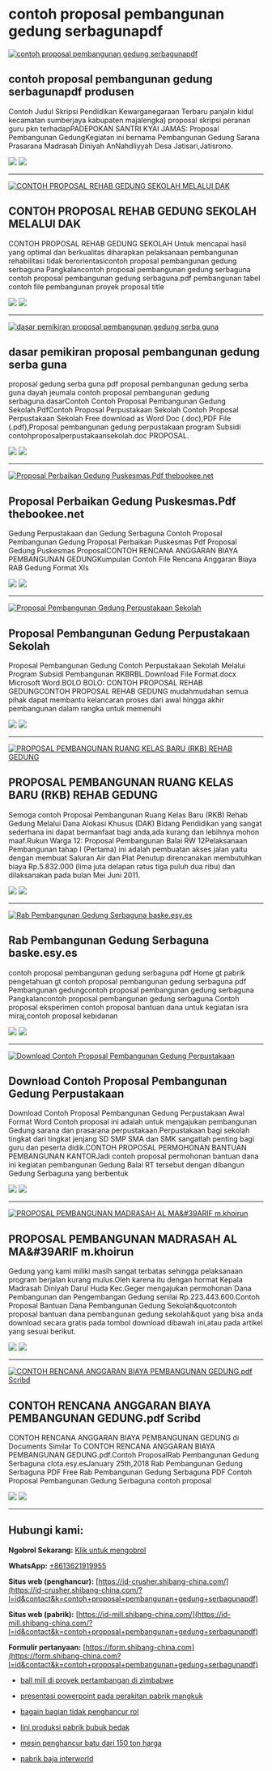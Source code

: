 # contoh proposal pembangunan gedung serbagunapdf

<a href="https://swt.shibang-china.com/?l=id&img&k=contoh+proposal+pembangunan+gedung+serbagunapdf" target="_blank">![contoh proposal pembangunan gedung serbagunapdf](http://static.shibang-china.com/all-800x300/1528.jpg)</a>

## contoh proposal pembangunan gedung serbagunapdf produsen
Contoh Judul Skripsi Pendidikan Kewarganegaraan Terbaru panjalin kidul kecamatan sumberjaya kabupaten majalengka) proposal skripsi peranan guru pkn terhadapPADEPOKAN SANTRI KYAI JAMAS: Proposal Pembangunan GedungKegiatan ini bernama Pembangunan Gedung Sarana Prasarana Madrasah Diniyah AnNahdliyyah Desa Jatisari,Jatisrono.


<a href="https://whatsapp.shibangsoft.com/WhatsApp.php" target="_blank" title="WhatsApp">![](http://static.shibang-china.com/icon/whatsapp.png)</a> <a href="https://swt.shibang-china.com/?l=id&icon&k=contoh+proposal+pembangunan+gedung+serbagunapdf" target="_blank">![](http://static.shibang-china.com/icon/chat-id.png)</a>

---

<a href="https://swt.shibang-china.com/?l=id&img&k=contoh+proposal+pembangunan+gedung+serbagunapdf" target="_blank">![CONTOH PROPOSAL REHAB GEDUNG SEKOLAH MELALUI DAK](http://static.shibang-china.com/all-800x300/168.jpg)</a>

## CONTOH PROPOSAL REHAB GEDUNG SEKOLAH MELALUI DAK
CONTOH PROPOSAL REHAB GEDUNG SEKOLAH Untuk mencapai hasil yang optimal dan berkualitas diharapkan pelaksanaan pembangunan rehabilitasi tidak berorientasicontoh proposal pembangunan gedung serbaguna Pangkalancontoh proposal pembangunan gedung serbaguna contoh proposal pembangunan gedung serbaguna.pdf pembangunan tabel contoh file pembangunan proyek proposal title


<a href="https://whatsapp.shibangsoft.com/WhatsApp.php" target="_blank" title="WhatsApp">![](http://static.shibang-china.com/icon/whatsapp.png)</a> <a href="https://swt.shibang-china.com/?l=id&icon&k=contoh+proposal+pembangunan+gedung+serbagunapdf" target="_blank">![](http://static.shibang-china.com/icon/chat-id.png)</a>

---

<a href="https://swt.shibang-china.com/?l=id&img&k=contoh+proposal+pembangunan+gedung+serbagunapdf" target="_blank">![dasar pemikiran proposal pembangunan gedung serba guna](http://static.shibang-china.com/all-800x300/866.jpg)</a>

## dasar pemikiran proposal pembangunan gedung serba guna
proposal gedung serba guna pdf proposal pembangunan gedung serba guna dayah jeumala contoh proposal pembangunan gedung serbaguna.dasarContoh Contoh Proposal Pembangunan Gedung Sekolah.PdfContoh Proposal Perpustakaan Sekolah Contoh Proposal Perpustakaan Sekolah Free download as Word Doc (.doc),PDF File (.pdf),Proposal pembangunan gedung perpustakaan program Subsidi contohproposalperpustakaansekolah.doc PROPOSAL.


<a href="https://whatsapp.shibangsoft.com/WhatsApp.php" target="_blank" title="WhatsApp">![](http://static.shibang-china.com/icon/whatsapp.png)</a> <a href="https://swt.shibang-china.com/?l=id&icon&k=contoh+proposal+pembangunan+gedung+serbagunapdf" target="_blank">![](http://static.shibang-china.com/icon/chat-id.png)</a>

---

<a href="https://swt.shibang-china.com/?l=id&img&k=contoh+proposal+pembangunan+gedung+serbagunapdf" target="_blank">![Proposal Perbaikan Gedung Puskesmas.Pdf thebookee.net](http://static.shibang-china.com/all-800x300/1417.jpg)</a>

## Proposal Perbaikan Gedung Puskesmas.Pdf thebookee.net
Gedung Perpustakaan dan Gedung Serbaguna Contoh Proposal Pembangunan Gedung Proposal Perbaikan Puskesmas Pdf Proposal Gedung Puskesmas ProposalCONTOH RENCANA ANGGARAN BIAYA PEMBANGUNAN GEDUNGKumpulan Contoh File Rencana Anggaran Biaya RAB Gedung Format Xls


<a href="https://whatsapp.shibangsoft.com/WhatsApp.php" target="_blank" title="WhatsApp">![](http://static.shibang-china.com/icon/whatsapp.png)</a> <a href="https://swt.shibang-china.com/?l=id&icon&k=contoh+proposal+pembangunan+gedung+serbagunapdf" target="_blank">![](http://static.shibang-china.com/icon/chat-id.png)</a>

---

<a href="https://swt.shibang-china.com/?l=id&img&k=contoh+proposal+pembangunan+gedung+serbagunapdf" target="_blank">![Proposal Pembangunan Gedung Perpustakaan Sekolah](http://static.shibang-china.com/all-800x300/1182.jpg)</a>

## Proposal Pembangunan Gedung Perpustakaan Sekolah
Proposal Pembangunan Gedung Contoh Perpustakaan Sekolah Melalui Program Subsidi Pembangunan RKBRBL.Download File Format.docx Microsoft Word.BOLO BOLO: CONTOH PROPOSAL REHAB GEDUNGCONTOH PROPOSAL REHAB GEDUNG mudahmudahan semua pihak dapat membantu kelancaran proses dari awal hingga akhir pembangunan dalam rangka untuk memenuhi


<a href="https://whatsapp.shibangsoft.com/WhatsApp.php" target="_blank" title="WhatsApp">![](http://static.shibang-china.com/icon/whatsapp.png)</a> <a href="https://swt.shibang-china.com/?l=id&icon&k=contoh+proposal+pembangunan+gedung+serbagunapdf" target="_blank">![](http://static.shibang-china.com/icon/chat-id.png)</a>

---

<a href="https://swt.shibang-china.com/?l=id&img&k=contoh+proposal+pembangunan+gedung+serbagunapdf" target="_blank">![PROPOSAL PEMBANGUNAN RUANG KELAS BARU (RKB) REHAB GEDUNG](http://static.shibang-china.com/all-800x300/1131.jpg)</a>

## PROPOSAL PEMBANGUNAN RUANG KELAS BARU (RKB) REHAB GEDUNG
Semoga contoh Proposal Pembangunan Ruang Kelas Baru (RKB) Rehab Gedung Melalui Dana Alokasi Khusus (DAK) Bidang Pendidikan yang sangat sederhana ini dapat bermanfaat bagi anda,ada kurang dan lebihnya mohon maaf.Rukun Warga 12: Proposal Pembangunan Balai RW 12Pelaksanaan Pembangunan tahap I (Pertama) ini adalah pembuatan akses jalan yaitu dengan membuat Saluran Air dan Plat Penutup direncanakan membutuhkan biaya Rp.5.832.000 (lima juta delapan ratus tiga puluh dua ribu) dan dilaksanakan pada bulan Mei Juni 2011.


<a href="https://whatsapp.shibangsoft.com/WhatsApp.php" target="_blank" title="WhatsApp">![](http://static.shibang-china.com/icon/whatsapp.png)</a> <a href="https://swt.shibang-china.com/?l=id&icon&k=contoh+proposal+pembangunan+gedung+serbagunapdf" target="_blank">![](http://static.shibang-china.com/icon/chat-id.png)</a>

---

<a href="https://swt.shibang-china.com/?l=id&img&k=contoh+proposal+pembangunan+gedung+serbagunapdf" target="_blank">![Rab Pembangunan Gedung Serbaguna baske.esy.es](http://static.shibang-china.com/all-800x300/696.jpg)</a>

## Rab Pembangunan Gedung Serbaguna baske.esy.es
contoh proposal pembangunan gedung serbaguna pdf Home gt pabrik pengetahuan gt contoh proposal pembangunan gedung serbaguna pdf Pembangunan gedungcontoh proposal pembangunan gedung serbaguna Pangkalancontoh proposal pembangunan gedung serbaguna Contoh proposal eksperimen contoh proposal bantuan dana untuk kegiatan isra miraj,contoh proposal kebidanan


<a href="https://whatsapp.shibangsoft.com/WhatsApp.php" target="_blank" title="WhatsApp">![](http://static.shibang-china.com/icon/whatsapp.png)</a> <a href="https://swt.shibang-china.com/?l=id&icon&k=contoh+proposal+pembangunan+gedung+serbagunapdf" target="_blank">![](http://static.shibang-china.com/icon/chat-id.png)</a>

---

<a href="https://swt.shibang-china.com/?l=id&img&k=contoh+proposal+pembangunan+gedung+serbagunapdf" target="_blank">![Download Contoh Proposal Pembangunan Gedung Perpustakaan](http://static.shibang-china.com/all-800x300/276.jpg)</a>

## Download Contoh Proposal Pembangunan Gedung Perpustakaan
Download Contoh Proposal Pembangunan Gedung Perpustakaan Awal Format Word Contoh proposal ini adalah untuk mengajukan pembangunan Gedung sarana dan prasarana perpustakaan.Perpustakaan bagi sekolah tingkat dari tingkat jenjang SD SMP SMA dan SMK sangatlah penting bagi guru dan peserta didik.CONTOH PROPOSAL PERMOHONAN BANTUAN PEMBANGUNAN KANTORJadi contoh proposal permohonan bantuan dana ini kegiatan pembangunan Gedung Balai RT tersebut dengan dibangun Gedung Serbaguna yang berbentuk


<a href="https://whatsapp.shibangsoft.com/WhatsApp.php" target="_blank" title="WhatsApp">![](http://static.shibang-china.com/icon/whatsapp.png)</a> <a href="https://swt.shibang-china.com/?l=id&icon&k=contoh+proposal+pembangunan+gedung+serbagunapdf" target="_blank">![](http://static.shibang-china.com/icon/chat-id.png)</a>

---

<a href="https://swt.shibang-china.com/?l=id&img&k=contoh+proposal+pembangunan+gedung+serbagunapdf" target="_blank">![PROPOSAL PEMBANGUNAN MADRASAH AL MA&#39ARIF m.khoirun](http://static.shibang-china.com/all-800x300/181.jpg)</a>

## PROPOSAL PEMBANGUNAN MADRASAH AL MA&#39ARIF m.khoirun
Gedung yang kami miliki masih sangat terbatas sehingga pelaksanaan program berjalan kurang mulus.Oleh karena itu dengan hormat Kepala Madrasah Diniyah Darul Huda Kec.Geger mengajukan permohonan Dana Pembangunan dan Pengembangan Gedung senilai Rp.223.443.600.Contoh Proposal Bantuan Dana Pembangunan Gedung Sekolah&quotcontoh proposal bantuan dana pembangunan gedung sekolah&quot yang bisa anda download secara gratis pada tombol download dibawah ini,atau pada artikel yang sesuai berikut.


<a href="https://whatsapp.shibangsoft.com/WhatsApp.php" target="_blank" title="WhatsApp">![](http://static.shibang-china.com/icon/whatsapp.png)</a> <a href="https://swt.shibang-china.com/?l=id&icon&k=contoh+proposal+pembangunan+gedung+serbagunapdf" target="_blank">![](http://static.shibang-china.com/icon/chat-id.png)</a>

---

<a href="https://swt.shibang-china.com/?l=id&img&k=contoh+proposal+pembangunan+gedung+serbagunapdf" target="_blank">![CONTOH RENCANA ANGGARAN BIAYA PEMBANGUNAN GEDUNG.pdf Scribd](http://static.shibang-china.com/all-800x300/251.jpg)</a>

## CONTOH RENCANA ANGGARAN BIAYA PEMBANGUNAN GEDUNG.pdf Scribd
CONTOH RENCANA ANGGARAN BIAYA PEMBANGUNAN GEDUNG di Documents Similar To CONTOH RENCANA ANGGARAN BIAYA PEMBANGUNAN GEDUNG.pdf.Contoh ProposalRab Pembangunan Gedung Serbaguna clota.esy.esJanuary 25th,2018 Rab Pembangunan Gedung Serbaguna PDF Free Rab Pembangunan Gedung Serbaguna PDF Contoh Proposal Pembangunan Gedung Serbaguna contoh proposal


<a href="https://whatsapp.shibangsoft.com/WhatsApp.php" target="_blank" title="WhatsApp">![](http://static.shibang-china.com/icon/whatsapp.png)</a> <a href="https://swt.shibang-china.com/?l=id&icon&k=contoh+proposal+pembangunan+gedung+serbagunapdf" target="_blank">![](http://static.shibang-china.com/icon/chat-id.png)</a>

---
## Hubungi kami:

**Ngobrol Sekarang:** [Klik untuk mengobrol](https://swt.shibang-china.com?l=id&contact&k=contoh+proposal+pembangunan+gedung+serbagunapdf)

**WhatsApp:**  [+8613621919955](https://whatsapp.shibangsoft.com/WhatsApp.php)

**Situs web (penghancur):** [https://id-crusher.shibang-china.com/](https://id-crusher.shibang-china.com/?l=id&contact&k=contoh+proposal+pembangunan+gedung+serbagunapdf)

**Situs web (pabrik):** [https://id-mill.shibang-china.com/](https://id-mill.shibang-china.com/?l=id&contact&k=contoh+proposal+pembangunan+gedung+serbagunapdf)

**Formulir pertanyaan:** [https://form.shibang-china.com](https://form.shibang-china.com?l=id&contact&k=contoh+proposal+pembangunan+gedung+serbagunapdf)

* [ball mill di proyek pertambangan di zimbabwe](../35/ball%20mill%20di%20proyek%20pertambangan%20di%20zimbabwe.md)

* [presentasi powerpoint pada perakitan pabrik mangkuk](../32/presentasi%20powerpoint%20pada%20perakitan%20pabrik%20mangkuk.md)

* [bagain bagian tidak penghancur rol](../39/bagain%20bagian%20tidak%20penghancur%20rol.md)

* [lini produksi pabrik bubuk bedak](../38/lini%20produksi%20pabrik%20bubuk%20bedak.md)

* [mesin penghancur batu dari 150 ton harga](../32/mesin%20penghancur%20batu%20dari%20150%20ton%20harga.md)

* [pabrik baja interworld](../35/pabrik%20baja%20interworld.md)
